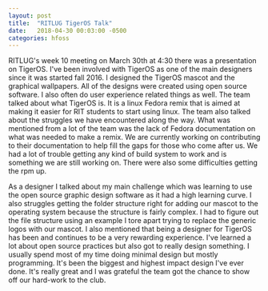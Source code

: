 ```yaml
---
layout: post
title:  "RITLUG TigerOS Talk"
date:   2018-04-30 00:03:00 -0500
categories: hfoss
---
```

RITLUG's week 10 meeting on March 30th at 4:30 there was a presentation on TigerOS. I've been involved with TigerOS as one of the main designers since it was started fall 2016. I designed the TigerOS mascot and the graphical wallpapers. All of the designs were created using open source software. I also often do user experience related things as well. The team talked about what TigerOS is. It is a linux Fedora remix that is aimed at making it easier for RIT students to start using linux. The team also talked about the struggles we have encountered along the way. What was mentioned from a lot of the team was the lack of Fedora documentation on what was needed to make a remix. We are currently working on contributing to their documentation to help fill the gaps for those who come after us. We had a lot of trouble getting any kind of build system to work and is something we are still working on. There were also some difficulties getting the rpm up.

As a designer I talked about my main challenge which was learning to use the open source graphic design software as it had a high learning curve. I also struggles getting the folder structure right for adding our mascot to the operating system because the structure is fairly complex. I had to figure out the file structure using an example I tore apart trying to replace the generic logos with our mascot. I also mentioned that being a designer for TigerOS has been and continues to be a very rewarding experience. I've learned a lot about open source practices but also got to really design something. I usually spend most of my time doing minimal design but mostly programming. It's been the biggest and highest impact design I've ever done. It's really great and I was grateful the team got the chance to show off our hard-work to the club.
